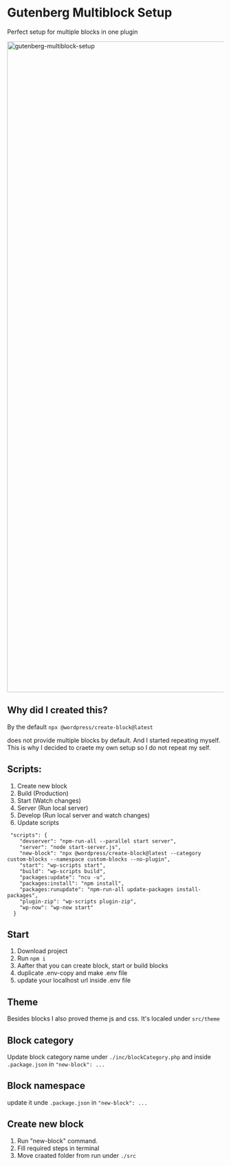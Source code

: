 # Gutenberg Multiblock Setup

Perfect setup for multiple blocks in one plugin

<img width="1511" alt="gutenberg-multiblock-setup" src="https://github.com/krstivoja/gutenberg-multiblock-setup/assets/1234350/50a78075-92ff-4b97-9720-275edf855b02">

## Why did I created this?

By the default  ```npx @wordpress/create-block@latest```

does not provide multiple blocks by default. And I started repeating myself. This is why I decided to craete my own setup so I do not repeat my self. 

## Scripts: 

1. Create new block
2. Build (Production)
3. Start (Watch changes)
4. Server (Run local server)
5. Develop (Run local server and watch changes)
6. Update scripts

```
 "scripts": {
    "devserver": "npm-run-all --parallel start server",
    "server": "node start-server.js",
    "new-block": "npx @wordpress/create-block@latest --category custom-blocks --namespace custom-blocks --no-plugin",
    "start": "wp-scripts start",
    "build": "wp-scripts build",
    "packages:update": "ncu -u",
    "packages:install": "npm install",
    "packages:runupdate": "npm-run-all update-packages install-packages",
    "plugin-zip": "wp-scripts plugin-zip",
    "wp-now": "wp-now start"
  }
  ```

## Start 

1. Download project
2. Run ```npm i```
3. Aafter that you can create block, start or build blocks
4. duplicate .env-copy and make .env file
5. update your localhost url inside .env file


## Theme 

Besides blocks I also proved theme js and css. It's localed under ```src/theme```

## Block category

Update block category name under ```./inc/blockCategory.php``` and inside ```.package.json``` in ```"new-block": ... ```

## Block namespace

update it unde ```.package.json``` in ```"new-block": ... ```

## Create new block

1. Run "new-block" command. 
2. Fill required steps in terminal
3. Move craated folder from run under ```./src```